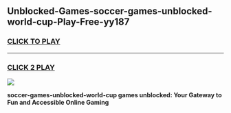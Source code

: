 
## Unblocked-Games-soccer-games-unblocked-world-cup-Play-Free-yy187
<h3>
<a href="https://premium76.site?title=soccer-games-unblocked-world-cup&ref=21A">CLICK TO PLAY</a></h3>
<hr>

<h3>
<a href="https://premium76.site?title=soccer-games-unblocked-world-cup&ref=21A">CLICK 2 PLAY</a>
  
</h3>

<a href="https://premium76.site?title=soccer-games-unblocked-world-cup&ref=21A"><img src="https://clearcache.store/games.png"></a>


**soccer-games-unblocked-world-cup games unblocked: Your Gateway to Fun and Accessible Online Gaming**
